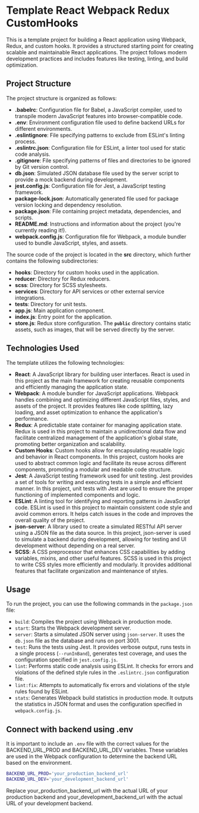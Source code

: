# Template React Webpack Redux CustomHooks
This is a template project for building a React application using Webpack, Redux, and custom hooks. It provides a structured starting point for creating scalable and maintainable React applications. The project follows modern development practices and includes features like testing, linting, and build optimization.


## Project Structure
The project structure is organized as follows:

- **.babelrc**: Configuration file for Babel, a JavaScript compiler, used to transpile modern JavaScript features into browser-compatible code.
- **.env**: Environment configuration file used to define backend URLs for different environments.
- **.eslintignore**: File specifying patterns to exclude from ESLint's linting process.
- **.eslintrc.json**: Configuration file for ESLint, a linter tool used for static code analysis.
- **.gitignore**: File specifying patterns of files and directories to be ignored by Git version control.
- **db.json**: Simulated JSON database file used by the server script to provide a mock backend during development.
- **jest.config.js**: Configuration file for Jest, a JavaScript testing framework.
- **package-lock.json**: Automatically generated file used for package version locking and dependency resolution.
- **package.json**: File containing project metadata, dependencies, and scripts.
- **README.md**: Instructions and information about the project (you're currently reading it!).
- **webpack.config.js**: Configuration file for Webpack, a module bundler used to bundle JavaScript, styles, and assets.

The source code of the project is located in the **src** directory, which further contains the following subdirectories:

- **hooks**: Directory for custom hooks used in the application.
- **reducer**: Directory for Redux reducers.
- **scss**: Directory for SCSS stylesheets.
- **services**: Directory for API services or other external service integrations.
- **tests**: Directory for unit tests.
- **app.js**: Main application component.
- **index.js**: Entry point for the application.
- **store.js**: Redux store configuration.
The **`public`** directory contains static assets, such as images, that will be served directly by the server.


## Technologies Used
The template utilizes the following technologies:

- **React**: A JavaScript library for building user interfaces. React is used in this project as the main framework for creating reusable components and efficiently managing the application state.
- **Webpack**: A module bundler for JavaScript applications. Webpack handles combining and optimizing different JavaScript files, styles, and assets of the project. It provides features like code splitting, lazy loading, and asset optimization to enhance the application's performance.
- **Redux**: A predictable state container for managing application state. Redux is used in this project to maintain a unidirectional data flow and facilitate centralized management of the application's global state, promoting better organization and scalability.
- **Custom Hooks**: Custom hooks allow for encapsulating reusable logic and behavior in React components. In this project, custom hooks are used to abstract common logic and facilitate its reuse across different components, promoting a modular and readable code structure.
- **Jest**: A JavaScript testing framework used for unit testing. Jest provides a set of tools for writing and executing tests in a simple and efficient manner. In this project, unit tests with Jest are used to ensure the proper functioning of implemented components and logic.
- **ESLint**: A linting tool for identifying and reporting patterns in JavaScript code. ESLint is used in this project to maintain consistent code style and avoid common errors. It helps catch issues in the code and improves the overall quality of the project.
- **json-server**: A library used to create a simulated RESTful API server using a JSON file as the data source. In this project, json-server is used to simulate a backend during development, allowing for testing and UI development without depending on a real server.
- **SCSS**: A CSS preprocessor that enhances CSS capabilities by adding variables, mixins, and other useful features. SCSS is used in this project to write CSS styles more efficiently and modularly. It provides additional features that facilitate organization and maintenance of styles.


## Usage
To run the project, you can use the following commands in the `package.json` file:

-   `build`: Compiles the project using Webpack in production mode.
-   `start`: Starts the Webpack development server.
-   `server`: Starts a simulated JSON server using `json-server`. It uses the `db.json` file as the database and runs on port 3001.
-   `test`: Runs the tests using Jest. It provides verbose output, runs tests in a single process (`--runInBand`), generates test coverage, and uses the configuration specified in `jest.config.js`.
-   `lint`: Performs static code analysis using ESLint. It checks for errors and violations of the defined style rules in the `.eslintrc.json` configuration file.
-   `lint:fix`: Attempts to automatically fix errors and violations of the style rules found by ESLint.
-   `stats`: Generates Webpack build statistics in production mode. It outputs the statistics in JSON format and uses the configuration specified in `webpack.config.js`.


## Connect with backend using .env
It is important to include an `.env` file with the correct values for the BACKEND_URL_PROD and BACKEND_URL_DEV variables. These variables are used in the Webpack configuration to determine the backend URL based on the environment.

```bash
BACKEND_URL_PROD='your_production_backend_url'
BACKEND_URL_DEV='your_development_backend_url'
```

Replace your_production_backend_url with the actual URL of your production backend and your_development_backend_url with the actual URL of your development backend.

